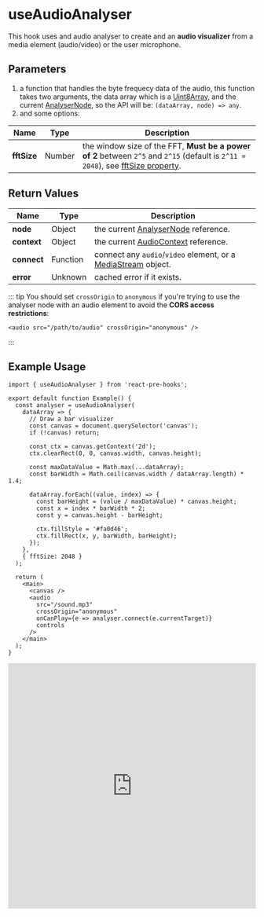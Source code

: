 # useAudioAnalyser

This hook uses and audio analyser to create and an **audio visualizer** from a media element (audio/video) or the user microphone.

## Parameters

1. a function that handles the byte frequecy data of the audio, this function takes two arguments, the data array which is a [Uint8Array](https://developer.mozilla.org/en-US/docs/Web/JavaScript/Reference/Global_Objects/Uint8Array), and the current [AnalyserNode](https://developer.mozilla.org/en-US/docs/Web/API/AnalyserNode/AnalyserNode), so the API will be: `(dataArray, node) => any`.
2. and some options:

| Name        | Type   | Description                                                                                                                                                                                              |
| ----------- | ------ | -------------------------------------------------------------------------------------------------------------------------------------------------------------------------------------------------------- |
| **fftSize** | Number | the window size of the FFT, **Must be a power of 2** between `2^5` and `2^15` (default is `2^11 = 2048`), see [fftSize property](https://developer.mozilla.org/en-US/docs/Web/API/AnalyserNode/fftSize). |

## Return Values

| Name        | Type     | Description                                                                                                                   |
| ----------- | -------- | ----------------------------------------------------------------------------------------------------------------------------- |
| **node**    | Object   | the current [AnalyserNode](https://developer.mozilla.org/en-US/docs/Web/API/AnalyserNode/AnalyserNode) reference.             |
| **context** | Object   | the current [AudioContext](https://developer.mozilla.org/en-US/docs/Web/API/AudioContext/AudioContext) reference.             |
| **connect** | Function | connect any `audio`/`video` element, or a [MediaStream](https://developer.mozilla.org/en-US/docs/Web/API/MediaStream) object. |
| **error**   | Unknown  | cached error if it exists.                                                                                                    |

::: tip
You should set `crossOrigin` to `anonymous` if you're trying to use the analyser node with an audio element to avoid the **CORS access restrictions**:

```tsx
<audio src="/path/to/audio" crossOrigin="anonymous" />
```

:::

## Example Usage

```tsx
import { useAudioAnalyser } from 'react-pre-hooks';

export default function Example() {
  const analyser = useAudioAnalyser(
    dataArray => {
      // Draw a bar visualizer
      const canvas = document.querySelector('canvas');
      if (!canvas) return;

      const ctx = canvas.getContext('2d');
      ctx.clearRect(0, 0, canvas.width, canvas.height);

      const maxDataValue = Math.max(...dataArray);
      const barWidth = Math.ceil(canvas.width / dataArray.length) * 1.4;

      dataArray.forEach((value, index) => {
        const barHeight = (value / maxDataValue) * canvas.height;
        const x = index * barWidth * 2;
        const y = canvas.height - barHeight;

        ctx.fillStyle = '#fa0d46';
        ctx.fillRect(x, y, barWidth, barHeight);
      });
    },
    { fftSize: 2048 }
  );

  return (
    <main>
      <canvas />
      <audio
        src="/sound.mp3"
        crossOrigin="anonymous"
        onCanPlay={e => analyser.connect(e.currentTarget)}
        controls
      />
    </main>
  );
}
```

<iframe src="https://codesandbox.io/embed/useaudioanalyser-px7884?fontsize=14&hidenavigation=1&module=%2Fsrc%2FComponent.tsx&theme=dark" style="width:100%; height:500px; border:0; overflow:hidden;" title="useAudioAnalyser" allow="accelerometer; ambient-light-sensor; camera; encrypted-media; geolocation; gyroscope; hid; microphone; midi; payment; usb; vr; xr-spatial-tracking" sandbox="allow-forms allow-modals allow-popups allow-presentation allow-same-origin allow-scripts"></iframe>
